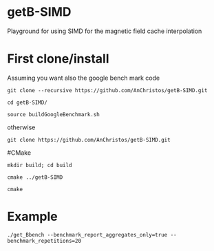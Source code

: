 # getB-SIMD
Playground for using SIMD for the magnetic field cache interpolation

# First clone/install

Assuming you want also the google bench mark code

``git clone --recursive https://github.com/AnChristos/getB-SIMD.git``

``cd getB-SIMD/``

``source buildGoogleBenchmark.sh``

otherwise 

``git clone https://github.com/AnChristos/getB-SIMD.git``

#CMake

``mkdir build; cd build``

``cmake ../getB-SIMD``

``cmake``


# Example 

``./get_Bbench --benchmark_report_aggregates_only=true --benchmark_repetitions=20``

